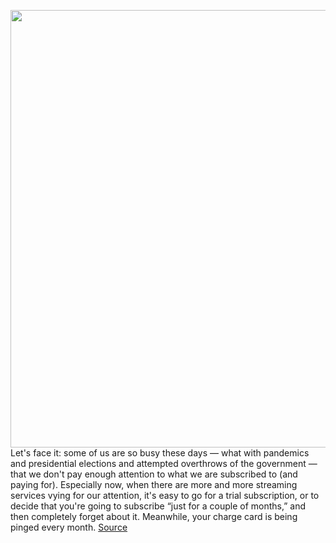 <img src='https://cdn.vox-cdn.com/thumbor/4JYI28oVWxqmVoCLk2nV1Q_W5Bg=/0x0:1020x680/1200x800/filters:focal(429x259:591x421)/cdn.vox-cdn.com/uploads/chorus_image/image/68672197/IMG_9379.0.jpg' width='700px' /><br/>
Let's face it: some of us are so busy these days — what with pandemics and presidential elections and attempted overthrows of the government — that we don't pay enough attention to what we are subscribed to (and paying for). Especially now, when there are more and more streaming services vying for our attention, it's easy to go for a trial subscription, or to decide that you're going to subscribe “just for a couple of months,” and then completely forget about it. Meanwhile, your charge card is being pinged every month.
<a href='https://www.theverge.com/22227476/cancel-netflix-apple-plus-amazon-prime-hbo-max-how-to-streaming-subscriptions'> Source <a/>